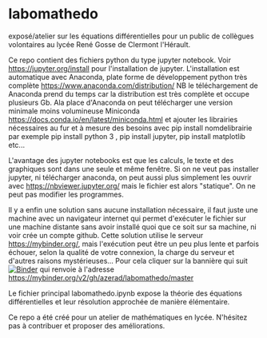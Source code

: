 # labomathedo
exposé/atelier sur les équations différentielles pour un public de collègues volontaires au lycée René Gosse de Clermont l'Hérault.

Ce repo contient des fichiers python du type jupyter notebook.  Voir https://jupyter.org/install pour l'installation de jupyter.
L'installation est automatique avec Anaconda, plate forme de développement python très complète 
https://www.anaconda.com/distribution/
NB le téléchargement de Anaconda prend du temps car la distribution est très complète et occupe plusieurs Gb.
Ala place d'Anaconda on peut  télécharger une version minimale moins volumineuse Miniconda https://docs.conda.io/en/latest/miniconda.html et ajouter les librairies nécessaires au fur et à mesure des besoins avec pip install nomdelibrairie
par exemple pip install  python 3 , pip install jupyter, pip install matplotlib etc...

L'avantage des jupyter notebooks est que les calculs, le texte et des graphiques sont dans une seule et même fenêtre.
Si on ne veut pas installer jupyter,  ni télécharger anaconda, on peut aussi plus simplement les ouvrir avec https://nbviewer.jupyter.org/ mais le fichier est alors "statique". On ne peut pas modifier les programmes.

Il y a enfin une solution sans aucune installation nécessaire, il faut juste une machine avec un navigateur internet qui
permet d'exécuter  le fichier sur une machine distante sans avoir installé quoi que ce soit sur sa machine, ni voir crée un compte github. Cette solution utilise le serveur https://mybinder.org/, mais l'exécution peut être  un peu plus lente et parfois échouer, selon la qualité de votre connexion, la charge du serveur et d'autres raisons mystérieuses... Pour cela cliquer sur la bannière qui suit 
[![Binder](https://mybinder.org/badge_logo.svg)](https://mybinder.org/v2/gh/azerad/labomathedo/master)
qui renvoie à l'adresse
https://mybinder.org/v2/gh/azerad/labomathedo/master


Le fichier principal labomathedo.ipynb expose la théorie des équations différentielles et leur résolution approchée de manière élémentaire.

Ce repo a été créé pour un atelier de mathématiques en lycée. N'hésitez pas à contribuer et proposer des améliorations.
